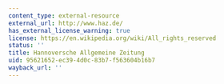 ```yaml
---
content_type: external-resource
external_url: http://www.haz.de/
has_external_license_warning: true
license: https://en.wikipedia.org/wiki/All_rights_reserved
status: ''
title: Hannoversche Allgemeine Zeitung
uid: 95621652-ec39-4d0c-83b7-f563604b16b7
wayback_url: ''
---
```


